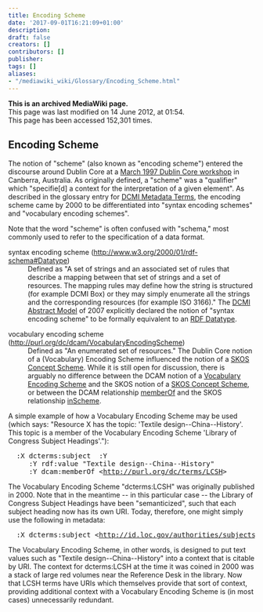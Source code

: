 ```yaml
---
title: Encoding Scheme
date: '2017-09-01T16:21:09+01:00'
description: 
draft: false
creators: []
contributors: []
publisher: 
tags: []
aliases:
- "/mediawiki_wiki/Glossary/Encoding_Scheme.html"
---
```


 **This is an archived MediaWiki page.**  
This page was last modified on 14 June 2012, at 01:54.  
This page has been accessed 152,301 times.

## Encoding Scheme 

The notion of "scheme" (also known as "encoding scheme") entered the discourse around Dublin Core at a [March 1997 Dublin Core workshop](http://www.dlib.org/dlib/june97/metadata/06weibel.html) in Canberra, Australia. As originally defined, a "scheme" was a "qualifier" which "specifie[d] a context for the interpretation of a given element". As described in the glossary entry for [DCMI Metadata Terms](/mediawiki_wiki/Glossary/DCMI_Metadata_Terms "Glossary/DCMI Metadata Terms"), the encoding scheme came by 2000 to be differentiated into "syntax encoding schemes" and "vocabulary encoding schemes".

Note that the word "scheme" is often confused with "schema," most commonly used to refer to the specification of a data format.

<dl>
<dt>syntax encoding scheme (<a href="http://www.w3.org/2000/01/rdf-schema#Datatype" class="external free" rel="nofollow">http://www.w3.org/2000/01/rdf-schema#Datatype</a>)
</dt>
<dd>Defined as "A set of strings and an associated set of rules that describe a mapping between that set of strings and a set of resources. The mapping rules may define how the string is structured (for example DCMI Box) or they may simply enumerate all the strings and the corresponding resources (for example ISO 3166)." The <a href="http://dublincore.org/documents/abstract-model/" class="external text" rel="nofollow">DCMI Abstract Model</a> of 2007 explicitly declared the notion of "syntax encoding scheme" to be formally equivalent to an <a href="http://www.w3.org/2000/01/rdf-schema#Datatype" class="external text" rel="nofollow">RDF Datatype</a>.
</dd>
</dl>
<dl>
<dt>vocabulary encoding scheme (<a href="http://purl.org/dc/dcam/VocabularyEncodingScheme" class="external free" rel="nofollow">http://purl.org/dc/dcam/VocabularyEncodingScheme</a>)
</dt>
<dd>Defined as "An enumerated set of resources." The Dublin Core notion of a (Vocabulary) Encoding Scheme influenced the notion of a <a href="http://www.w3.org/TR/2009/NOTE-skos-primer-20090818/#secscheme" class="external text" rel="nofollow">SKOS Concept Scheme</a>. While it is still open for discussion, there is arguably no difference between the DCAM notion of a <a href="http://purl.org/dc/dcam/VocabularyEncodingScheme" class="external text" rel="nofollow">Vocabulary Encoding Scheme</a> and the SKOS notion of a <a href="http://www.w3.org/TR/skos-reference/#vocab" class="external text" rel="nofollow">SKOS Concept Scheme</a>, or between the DCAM relationship <a href="http://purl.org/dc/dcam/memberOf" class="external text" rel="nofollow">memberOf</a> and the SKOS relationship <a href="http://www.w3.org/TR/skos-reference/#vocab" class="external text" rel="nofollow">inScheme</a>.
</dd>
</dl>


A simple example of how a Vocabulary Encoding Scheme may be used (which says: "Resource X has the topic: 'Textile design--China--History'. This topic is a member of the Vocabulary Encoding Scheme 'Library of Congress Subject Headings'."):

<pre>  :X dcterms:subject  :Y
     :Y rdf:value "Textile design--China--History"
     :Y dcam:memberOf &lt;<a href="http://purl.org/dc/terms/LCSH" class="external free" rel="nofollow">http://purl.org/dc/terms/LCSH</a>&gt; 
</pre>

The Vocabulary Encoding Scheme "dcterms:LCSH" was originally published in 2000. Note that in the meantime -- in this particular case -- the Library of Congress Subject Headings have been "semanticized", such that each subject heading now has its own URI. Today, therefore, one might simply use the following in metadata:

<pre>  :X dcterms:subject &lt;<a href="http://id.loc.gov/authorities/subjects/sh85134312" class="external free" rel="nofollow">http://id.loc.gov/authorities/subjects/sh85134312</a>&gt;
</pre>

The Vocabulary Encoding Scheme, in other words, is designed to put text values such as "Textile design--China--History" into a context that is citable by URI. The context for dcterms:LCSH at the time it was coined in 2000 was a stack of large red volumes near the Reference Desk in the library. Now that LCSH terms have URIs which themselves provide that sort of context, providing additional context with a Vocabulary Encoding Scheme is (in most cases) unnecessarily redundant.

